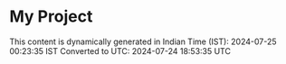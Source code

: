 # My Project

This content is dynamically generated in Indian Time (IST): 2024-07-25 00:23:35 IST
Converted to UTC: 2024-07-24 18:53:35 UTC
